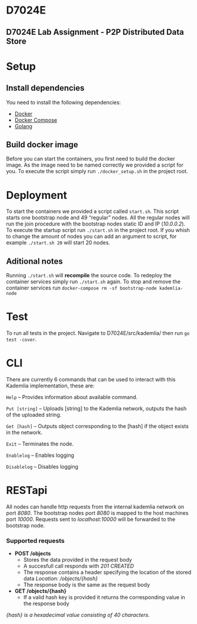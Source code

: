 # D7024E
## D7024E Lab Assignment - P2P Distributed Data Store

# Setup
## Install dependencies
You need to install the following dependencies:
- [Docker](https://www.docker.com/)
- [Docker Compose](https://docs.docker.com/compose/)
- [Golang](https://golang.org/)

## Build docker image
Before you can start the containers, you first need to build the docker image. As the image need to be named correctly we provided a script for you.
To execute the script simply run `./docker_setup.sh` in the project root.


# Deployment
To start the containers we provided a script called `start.sh`. This script starts one bootstrap node and 49 “regular” nodes. All the regular nodes will run the join procedure with the bootstrap nodes static ID and IP (*10.0.0.2*).
To execute the startup script run `./start.sh` in the project root. 
If you whish to change the amount of nodes you can add an argument to script, for example `./start.sh 20` will start 20 nodes. 


## Aditional notes
Running `./start.sh` will **recompile** the source code. To redeploy the container services simply run `./start.sh` again. To stop and remove the container services run `docker-compose rm -sf bootstrap-node kademlia-node`

# Test
To run all tests in the project. Navigate to D7024E/src/kademlia/ then run `go test -cover`.

# CLI

There are currently 6 commands that can be used to interact with this Kademlia implementation, these are:

`Help` – Provides information about available command.

`Put [string]` – Uploads [string] to the Kademlia network, outputs the hash of the uploaded string.

`Get [hash]` – Outputs object corresponding to the [hash] if the object exists in the network.

`Exit` – Terminates the node.

`Enablelog` – Enables logging

`Disablelog` – Disables logging

# RESTapi
All nodes can handle http requests from the internal kademlia network on port *8080*. The bootstrap nodes port *8080* is mapped to the host machines port *10000*. Requests sent to *localhost:10000* will be forwarded to the bootstrap node.

### Supported requests
- **POST /objects**
    - Stores the data provided in the request body
    - A succesfull call responds with *201 CREATED*
    - The response contains a header specifying the location of the stored data *Location: /objects/{hash}*
    - The response body is the same as the request body
- **GET /objects/{hash}**
    - If a valid hash key is provided it returns the corresponding value in the response body

*{hash} is a hexadecimal value consisting of 40 characters.*
